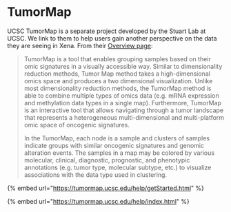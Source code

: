 # TumorMap

UCSC TumorMap is a separate project developed by the Stuart Lab at UCSC. We link to them to help users gain another perspective on the data they are seeing in Xena. From their [Overview page](https://tumormap.ucsc.edu/help/overview.html):

> TumorMap is a tool that enables grouping samples based on their omic signatures in a visually accessible way. Similar to dimensionality reduction methods, Tumor Map method takes a high-dimensional omics space and produces a two dimensional visualization. Unlike most dimensionality reduction methods, the TumorMap method is able to combine multiple types of omics data \(e.g. mRNA expression and methylation data types in a single map\). Furthermore, TumorMap is an interactive tool that allows navigating through a tumor landscape that represents a heterogeneous multi-dimensional and multi-platform omic space of oncogenic signatures.
>
> In the TumorMap, each node is a sample and clusters of samples indicate groups with similar oncogenic signatures and genomic alteration events. The samples in a map may be colored by various molecular, clinical, diagnostic, prognostic, and phenotypic annotations \(e.g. tumor type, molecular subtype, etc.\) to visualize associations with the data type used in clustering.

{% embed url="https://tumormap.ucsc.edu/help/getStarted.html" %}

{% embed url="https://tumormap.ucsc.edu/help/index.html" %}



